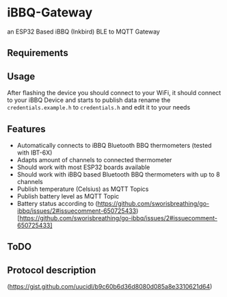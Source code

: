 # iBBQ-Gateway 

an ESP32 Based iBBQ (Inkbird) BLE to MQTT Gateway

## Requirements

## Usage

After flashing the device you should connect to your WiFi, it should connect to your iBBQ Device and starts to publish data
rename the `credentials.example.h` to `credentials.h` and edit it to your needs

## Features

* Automatically connects to iBBQ Bluetooth BBQ thermometers (tested with IBT-6X)
* Adapts amount of channels to connected thermometer
* Should work with most ESP32 boards available
* Should work with iBBQ based Bluetooth BBQ thermometers with up to 8 channels
* Publish temperature (Celsius) as MQTT Topics
* Publish battery level as MQTT Topic
* Battery status according to (https://github.com/sworisbreathing/go-ibbq/issues/2#issuecomment-650725433)[https://github.com/sworisbreathing/go-ibbq/issues/2#issuecomment-650725433]

## ToDO

## Protocol description
(https://gist.github.com/uucidl/b9c60b6d36d8080d085a8e3310621d64)
